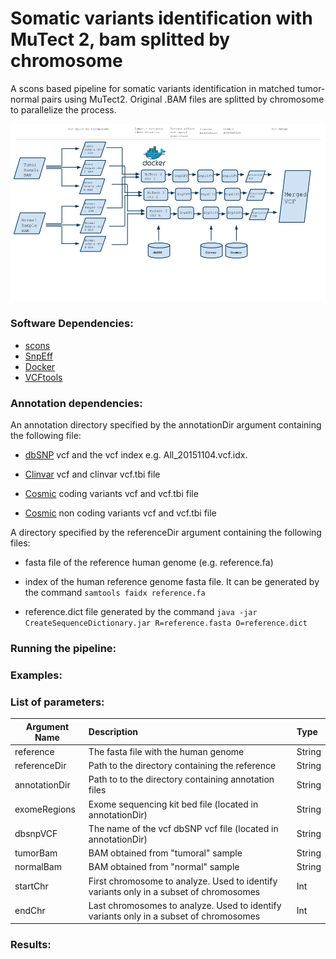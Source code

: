# Somatic variants identification with MuTect 2, bam splitted by chromosome

A scons based pipeline for somatic variants identification in matched tumor-normal pairs using MuTect2. Original .BAM files are splitted by chromosome to parallelize the process.

<img src="mutect2-split-chr.png" width="900px">

### Software Dependencies:
* [scons](http://scons.org/)
* [SnpEff](http://snpeff.sourceforge.net/)
* [Docker](http:/www.docker.com/)
* [VCFtools](http://vcftools.sourceforge.net/)

### Annotation dependencies:

An annotation directory specified by the annotationDir argument containing the following file:

* [dbSNP](http://www.ncbi.nlm.nih.gov/SNP/) vcf and the vcf index e.g. All_20151104.vcf.idx.

* [Clinvar](http://www.ncbi.nlm.nih.gov/clinvar/) vcf and clinvar vcf.tbi file

* [Cosmic](http://cancer.sanger.ac.uk/cosmic) coding variants vcf and vcf.tbi file

* [Cosmic](http://cancer.sanger.ac.uk/cosmic) non coding variants vcf and vcf.tbi file

A directory specified by the referenceDir argument containing the following files:

* fasta file of the reference human genome (e.g. reference.fa)

* index of the human reference genome fasta file. It can be generated by the command `samtools faidx reference.fa`

* reference.dict file generated by the command `java -jar CreateSequenceDictionary.jar R=reference.fasta O=reference.dict ` 



### Running the pipeline:


### Examples:


### List of parameters:


| Argument Name        | Description| Type |
| ------------- |:-------------| :-------------|
| reference      | The fasta file with the human genome| String |
| referenceDir      | Path to the directory containing the reference| String |
| annotationDir | Path to to the directory containing annotation files| String |
| exomeRegions | Exome sequencing kit bed file (located in annotationDir)| String |
| dbsnpVCF | The name of the vcf dbSNP vcf file (located in annotationDir)| String |
| tumorBam | BAM obtained from "tumoral" sample| String |
| normalBam | BAM obtained from "normal" sample| String |
| startChr | First chromosome to analyze. Used to identify variants only in a subset of chromosomes | Int |
| endChr | Last chromosomes to analyze. Used to identify variants only in a subset of chromosomes | Int |



### Results:
